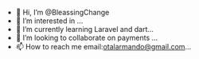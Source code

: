 - 👋 Hi, I’m @BleassingChange
- 👀 I’m interested in ...
- 🌱 I’m currently learning Laravel and dart...
- 💞️ I’m looking to collaborate on payments ...
- 📫 How to reach me  email:otalarmando@gmail.com...

<!---
BleassingChange/BleassingChange is a ✨ special ✨ repository because its `README.md` (this file) appears on your GitHub profile.
You can click the Preview link to take a look at your changes.
--->

